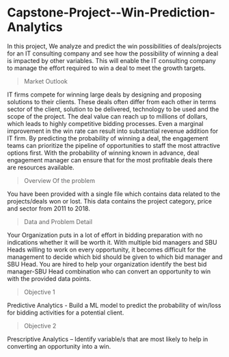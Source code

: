 # Capstone-Project--Win-Prediction-Analytics
In this project, We analyze and predict the win possibilities of deals/projects for an IT consulting company and see how the possibility of winning a deal is impacted by other variables. 
This will enable the IT consulting company to manage the effort required to win a deal to meet the growth targets.


> Market Outlook

IT firms compete for winning large deals by designing and proposing solutions
to their clients. These deals often differ from each other in terms sector of the
client, solution to be delivered, technology to be used and the scope of the
project. The deal value can reach up to millions of dollars, which leads to highly
competitive bidding processes. Even a marginal improvement in the win rate
can result into substantial revenue addition for IT firm.
By predicting the probability of winning a deal, the engagement teams can
prioritize the pipeline of opportunities to staff the most attractive options first.
With the probability of winning known in advance, deal engagement manager
can ensure that for the most profitable deals there are resources available.


> Overview Of the problem

You have been provided with a single file which contains data related to the
projects/deals won or lost. This data contains the project category, price and
sector from 2011 to 2018.


> Data and Problem Detail

Your Organization puts in a lot of effort in bidding preparation with no
indications whether it will be worth it. With multiple bid managers and SBU
Heads willing to work on every opportunity, it becomes difficult for the
management to decide which bid should be given to which bid manager and
SBU Head. You are hired to help your organization identify the best bid
manager-SBU Head combination who can convert an opportunity to win with
the provided data points.

> Objective 1

Predictive Analytics - Build a ML model to predict the probability
of win/loss for bidding activities for a potential client.

> Objective 2

Prescriptive Analytics – Identify variable/s that are most likely to
help in converting an opportunity into a win.
